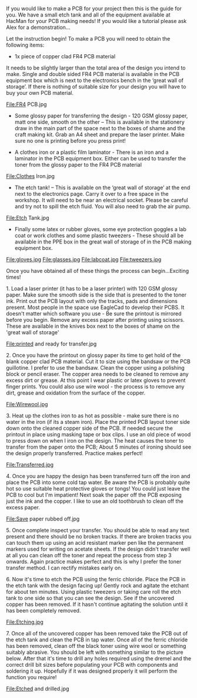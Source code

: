 If you would like to make a PCB for your project then this is the guide
for you. We have a small etch tank and all of the equipment available at
HacMan for your PCB making needs! If you would like a tutorial please
ask Alex for a demonstration…

Let the instruction begin! To make a PCB you will need to obtain the
following items:

-   1x piece of copper clad FR4 PCB material

It needs to be slightly larger than the total area of the design you
intend to make. Single and double sided FR4 PCB material is available in
the PCB equipment box which is next to the electronics bench in the
‘great wall of storage’. If there is nothing of suitable size for your
design you will have to buy your own PCB material.

<File:FR4> PCB.jpg

-   Some glossy paper for transferring the design - 120 GSM glossy
    paper, matt one side, smooth on the other – This is available in the
    stationery draw in the main part of the space next to the boxes of
    shame and the craft making kit. Grab an A4 sheet and prepare the
    laser printer. Make sure no one is printing before you press print!

<!-- -->

-   A clothes iron or a plastic film laminator - There is an iron and a
    laminator in the PCB equipment box. Either can be used to transfer
    the toner from the glossy paper to the FR4 PCB material

<File:Clothes> Iron.jpg

-   The etch tank! – This is available on the ‘great wall of storage’ at
    the end next to the electronics page. Carry it over to a free space
    in the workshop. It will need to be near an electrical socket.
    Please be careful and try not to spill the etch fluid. You will also
    need to grab the air pump.

<File:Etch> Tank.jpg

-   Finally some latex or rubber gloves, some eye protection goggles a
    lab coat or work clothes and some plastic tweezers - These should
    all be available in the PPE box in the great wall of storage of in
    the PCB making equipment box.

<File:gloves.jpg> <File:glasses.jpg> <File:labcoat.jpg>
<File:tweezers.jpg>

Once you have obtained all of these things the process can
begin...Exciting times!

1\. Load a laser printer (it has to be a laser printer) with 120 GSM
glossy paper. Make sure the smooth side is the side that is presented to
the toner ink. Print out the PCB layout with only the tracks, pads and
dimensions present. Most people in the space use EagleCad to develop
their PCBS. It doesn't matter which software you use - Be sure the
printout is mirrored before you begin. Remove any excess paper after
printing using scissors. These are available in the knives box next to
the boxes of shame on the 'great wall of storage'

<File:printed> and ready for transfer.jpg

2\. Once you have the printout on glossy paper its time to get hold of
the blank copper clad PCB material. Cut it to size using the bandsaw or
the PCB guillotine. I prefer to use the bandsaw. Clean the copper using
a polishing block or pencil eraser. The copper area needs to be cleaned
to remove any excess dirt or grease. At this point I wear plastic or
latex gloves to prevent finger prints. You could also use wire wool -
the process is to remove any dirt, grease and oxidation from the surface
of the copper.

<File:Wirewool.jpg>

3\. Heat up the clothes iron to as hot as possible - make sure there is
no water in the iron (if its a steam iron). Place the printed PCB layout
toner side down onto the cleaned copper side of the PCB. If needed
secure the printout in place using masking tape or box clips. I use an
old piece of wood to press down on when I iron on the design. The heat
causes the toner to transfer from the paper onto the PCB; About 5
minutes of ironing should see the design properly transferred. Practice
makes perfect!

<File:Transferred.jpg>

4\. Once you are happy the design has been transferred turn off the iron
and place the PCB into some cold tap water. Be aware the PCB is probably
quite hot so use suitable heat protective gloves or tongs! You could
just leave the PCB to cool but I'm impatient! Next soak the paper off
the PCB exposing just the ink and the copper. I like to use an old
toothbrush to clean off the excess paper.

<File:Save> paper rubbed off.jpg

5\. Once complete inspect your transfer. You should be able to read any
text present and there should be no broken tracks. If there are broken
tracks you can touch them up using an acid resistant marker pen like the
permanent markers used for writing on acetate sheets. If the design
didn't transfer well at all you can clean off the toner and repeat the
process from step 3 onwards. Again practice makes perfect and this is
why I prefer the toner transfer method. I can rectify mistakes early on.

6\. Now it's time to etch the PCB using the ferric chloride. Place the
PCB in the etch tank with the design facing up! Gently rock and agitate
the etchant for about ten minutes. Using plastic tweezers or taking care
roll the etch tank to one side so that you can see the design. See if
the uncovered copper has been removed. If it hasn't continue agitating
the solution until it has been completely removed.

<File:Etching.jpg>

7\. Once all of the uncovered copper has been removed take the PCB out
of the etch tank and clean the PCB in tap water. Once all of the ferric
chloride has been removed, clean off the black toner using wire wool or
something suitably abrasive. You should be left with something similar
to the picture below. After that it's time to drill any holes required
using the dremel and the correct drill bit sizes before populating your
PCB with components and soldering it up. Hopefully if it was designed
properly it will perform the function you require!

<File:Etched> and drilled.jpg